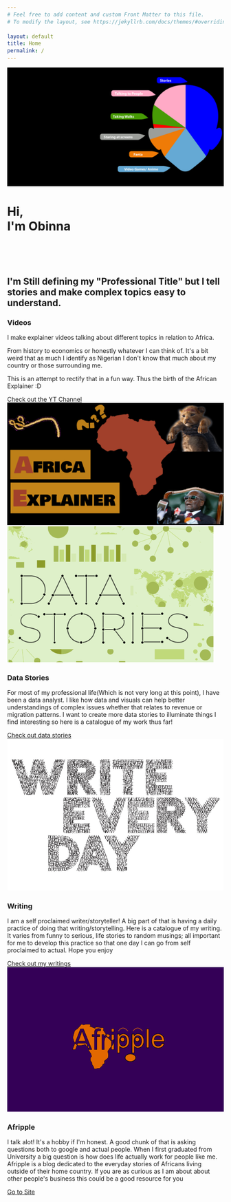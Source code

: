 ```yaml
---
# Feel free to add content and custom Front Matter to this file.
# To modify the layout, see https://jekyllrb.com/docs/themes/#overriding-theme-defaults

layout: default
title: Home
permalink: /
---
```

<div class="container" style="max-width: 100%; padding: 0;">
  <img class="banner-img" src="assets/face chart.png" alt="Obinna_mic">
  <h1 class="page-title centered">Hi,<br>I'm Obinna</h1>
</div>
<br>
<br>
<br>
<h2 class="page-header" >I'm Still defining my "Professional Title" but I tell stories and make complex topics easy to understand.</h2>

<div class="flex-container">
<div class="flex-2 flex-child">
<h3 class="box-header">Videos</h3>

<p>I make explainer videos talking about different topics in relation to Africa.</p>
<p>From history to economics or honestly whatever I can think of. It's a bit weird that as much I identify as Nigerian I don't know that much about my country or those surrounding me.</p>
<p>This is an attempt to rectify that in a fun way. Thus the birth of the African Explainer :D </p>
<div class="text-center">
<a href="https://www.youtube.com/channel/UCv9oSIKjvzJYpICLBuAaVOw" class="btn btn-outline-primary" role="button">Check out the YT Channel</a>
</div>
</div>
<div class="flex-2 flex-child page-image-1">
<img class="page-image-1" src="assets/Africa Explainer banner 2.png" alt="YT banner">
</div>
</div>

<div class="flex-container">

<div class="flex-3 flex-child">
<div class="page-image-1">
<img class="page-image-1" src="assets/Data_stories.png" alt="Data Stories">
</div>

<h3 class="box-header">Data Stories</h3>

<p>For most of my professional life(Which is not very long at this point), I have been a data analyst. I like how data and visuals can help better understandings of complex issues whether that relates to revenue or migration patterns. I want to create more data stories to illuminate things I find interesting so here is a catalogue of my work thus far!</p>
<div class="text-center">
<a href="/data_stories" class="btn btn-outline-primary" role="button">Check out data stories</a>
</div>
</div>

<div class="flex-3 flex-child">
<div class="page-image-1">
<img class="page-image-1" src="assets/Daily Writing.jpeg" alt="Daily Writing">
</div>
<h3 class="box-header">Writing</h3>

<p>I am a self proclaimed writer/storyteller! A big part of that is having a daily practice of doing that writing/storytelling. Here is a catalogue of my writing. It varies from funny to serious, life stories to random musings; all important for me to develop this practice so that one day I can go from self proclaimed to actual. Hope you enjoy</p>
<div class="text-center">
<a href="/blog" class="btn btn-outline-primary" role="button">Check out my writings</a>
</div>
</div>

<div class="flex-3 flex-child">

<div class="page-image-1">
<img class="page-image-1" src="assets/Afripple logo.png" alt="Afripple">
</div>

<h3 class="box-header">Afripple</h3>

<p>I talk alot! It's a hobby if I'm honest. A good chunk of that is asking questions both to google and actual people. When I first graduated from University a big question is how does life actually work for people like me. Afripple is a blog dedicated to the everyday stories of Africans living outside of their home country. If you are as curious as I am about about other people's business this could be a good resource for you</p>
<div class="text-center">
<a href="https://afripple.co.uk/" class="btn btn-outline-primary" role="button">Go to Site</a>
</div>
</div>
